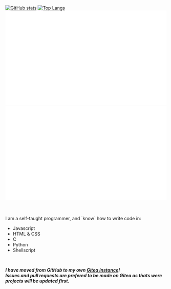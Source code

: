 [![GitHub stats](https://github-readme-stats.vercel.app/api?username=array-in-a-matrix&count_private=true&include_all_commits=true&show_icons=true&custom_title=GitHub%20stats&theme=default)](https://github.com/anuraghazra/github-readme-stats)
[![Top Langs](https://github-readme-stats.vercel.app/api/top-langs/?username=array-in-a-matrix&langs_count=3&count_private=true&include_all_commits=true&theme=default)](https://github.com/anuraghazra/github-readme-stats)
![](https://github.com/array-in-a-matrix/github-stats/blob/master/generated/overview.svg) ![](https://github.com/array-in-a-matrix/github-stats/blob/master/generated/languages.svg)

<br>

I am a self-taught programmer, and \`know\` how to write code in:
- Javascript
- HTML & CSS
- C
- Python
- Shellscript

<br>

***I have moved from GitHub to my own [Gitea instance](https://git.arrayinamatrix.xyz)!***
<br>
***Issues and pull requests are prefered to be made on Gitea as thats were projects will be updated first.***

<!--
**array-in-a-matrix/array-in-a-matrix** is a ✨ _special_ ✨ repository because its `README.md` (this file) appears on your GitHub profile.

Here are some ideas to get you started:

- 🔭 I’m currently working on ...
- 🌱 I’m currently learning ...
- 👯 I’m looking to collaborate on ...
- 🤔 I’m looking for help with ...
- 💬 Ask me about ...
- 📫 How to reach me: ...
- 😄 Pronouns: ...
- ⚡ Fun fact: ...
-->
